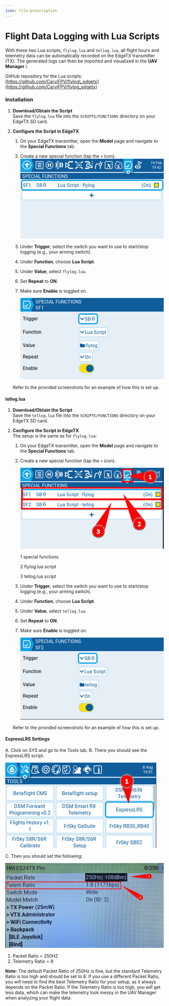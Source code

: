 ```yaml
---
icon: file-prescription
---
```


# Flight Data Logging with Lua Scripts

With these two Lua scripts, `flylog.lua` and `tellog.lua`, all flight hours and telemetry data can be automatically recorded on the EdgeTX transmitter (TX). The generated logs can then be imported and visualized in the **UAV Manager**.\


GitHub repository for the Lua scripts: [https://github.com/CarviFPV/flylog\_edgetx](https://github.com/CarviFPV/flylog_edgetx)

### Installation



1. **Download/Obtain the Script**\
   Save the `flylog.lua` file into the `SCRIPTS/FUNCTIONS` directory on your EdgeTX SD card.
2.  **Configure the Script in EdgeTX**

    1. On your EdgeTX transmitter, open the **Model** page and navigate to the **Special Functions** tab.
    2. Create a new special function (tap the `+` icon). [![Printscreen 1: Special Function setup for flylog.lua](https://github.com/CarviFPV/flylog_edgetx/raw/main/screenshots/1_special_functions_tab.png)](https://github.com/CarviFPV/flylog_edgetx/blob/main/screenshots/1_special_functions_tab.png)
    3. Under **Trigger**, select the switch you want to use to start/stop logging (e.g., your arming switch).
    4. Under **Function**, choose **Lua Script**.
    5. Under **Value**, select `flylog.lua`.
    6. Set **Repeat** to **ON**.
    7.  Make sure **Enable** is toggled on.

        [![Printscreen 2: Enable Special Function](https://github.com/CarviFPV/flylog_edgetx/raw/main/screenshots/2_special_functions.png)](https://github.com/CarviFPV/flylog_edgetx/blob/main/screenshots/2_special_functions.png)

    Refer to the provided screenshots for an example of how this is set up.

#### tellog.lua



1. **Download/Obtain the Script**\
   Save the `tellog.lua` file into the `SCRIPTS/FUNCTIONS` directory on your EdgeTX SD card.
2.  **Configure the Script in EdgeTX**\
    The setup is the same as for `flylog.lua`:

    1. On your EdgeTX transmitter, open the **Model** page and navigate to the **Special Functions** tab.
    2.  Create a new special function (tap the `+` icon).

        [![Printscreen 1: Special Function setup for tellog.lua](https://github.com/CarviFPV/flylog_edgetx/raw/main/screenshots/edge-tx_settings.png)](https://github.com/CarviFPV/flylog_edgetx/blob/main/screenshots/edge-tx_settings.png)

        1 special functions

        2 flylog.lua script

        3 tellog.lua script
    3. Under **Trigger**, select the switch you want to use to start/stop logging (e.g., your arming switch).
    4. Under **Function**, choose **Lua Script**.
    5. Under **Value**, select `tellog.lua`.
    6. Set **Repeat** to **ON**.
    7.  Make sure **Enable** is toggled on.

        [![Printscreen 2: Enable Special Function](https://github.com/CarviFPV/flylog_edgetx/raw/main/screenshots/spezial_function_tellog.png)](https://github.com/CarviFPV/flylog_edgetx/blob/main/screenshots/spezial_function_tellog.png)

    Refer to the provided screenshots for an example of how this is set up.

#### ExpressLRS Settings

A. Click on SYS and go to the Tools tab. B. There you should see the ExpressLRS script.

[![Edegtx Tools](https://github.com/CarviFPV/flylog_edgetx/raw/main/screenshots/edgetx-tools.png)](https://github.com/CarviFPV/flylog_edgetx/blob/main/screenshots/edgetx-tools.png)

C. Then you should set the following:

[![Edegtx Tools](https://github.com/CarviFPV/flylog_edgetx/raw/main/screenshots/elrs_settings.png)](https://github.com/CarviFPV/flylog_edgetx/blob/main/screenshots/elrs_settings.png)

1. Packet Ratio = 250HZ
2. Telemetry Ratio = 8



**Note:** The default Packet Ratio of 250Hz is fine, but the standard Telemetry Ratio is too high and should be set to 8. If you use a different Packet Ratio, you will need to find the best Telemetry Ratio for your setup, as it always depends on the Packet Ratio. If the Telemetry Ratio is too high, you will get less data, which can make the telemetry look messy in the UAV Manager when analyzing your flight data.

